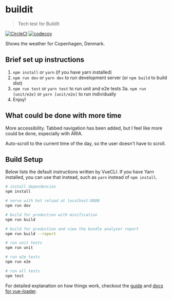 # buildit

> Tech test for BuildIt

[![CircleCI](https://img.shields.io/circleci/project/github/leeDav/buildit.svg)](https://circleci.com/gh/leeDav/buildit) [![codecov](https://codecov.io/gh/leeDav/buildit/branch/master/graph/badge.svg)](https://codecov.io/gh/leeDav/buildit)

Shows the weather for Copenhagen, Denmark.

## Brief set up instructions
1. `npm install` or `yarn` (if you have yarn installed)
2. `npm run dev` or `yarn dev` to run development server (or `npm build` to build dist)
3. `npm run test` or `yarn test` to run unit and e2e tests
3a. `npm run [unit/e2e]` or `yarn [unit/e2e]` to run individually
4. Enjoy!

## What could be done with more time
More accessibility. Tabbed navigation has been added, but I feel like more could be done, especially with ARIA.

Auto-scroll to the current time of the day, so the user doesn't have to scroll.

## Build Setup
Below lists the default instructions written by VueCLI. If you have Yarn installed,
you can use that instead, such as `yarn` instead of `npm install`.

``` bash
# install dependencies
npm install

# serve with hot reload at localhost:8080
npm run dev

# build for production with minification
npm run build

# build for production and view the bundle analyzer report
npm run build --report

# run unit tests
npm run unit

# run e2e tests
npm run e2e

# run all tests
npm test
```

For detailed explanation on how things work, checkout the [guide](http://vuejs-templates.github.io/webpack/) and [docs for vue-loader](http://vuejs.github.io/vue-loader).
